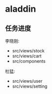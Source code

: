 # aladdin

## 任务进度

李晓刚:

- src/views/stock
- src/views/cart
- src/components

杜猛:

- src/views/user
- src/views/setting